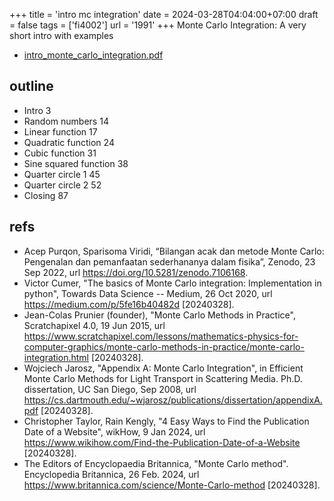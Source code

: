 +++
title = 'intro mc integration'
date = 2024-03-28T04:04:00+07:00
draft = false
tags = ['fi4002']
url = '1991'
+++
Monte Carlo Integration: A very short intro with examples
<!--more-->

+ [intro_monte_carlo_integration.pdf](https://osf.io/9ykqu)


## outline
+ Intro 3
+ Random numbers 14
+ Linear function 17
+ Quadratic function 24
+ Cubic function 31
+ Sine squared function 38
+ Quarter circle 1 45
+ Quarter circle 2 52
+ Closing 87


## refs
+ Acep Purqon, Sparisoma Viridi, “Bilangan acak dan metode Monte Carlo: Pengenalan dan pemanfaatan sederhananya dalam fisika”, Zenodo, 23 Sep 2022, url https://doi.org/10.5281/zenodo.7106168.
+ Victor Cumer, "The basics of Monte Carlo integration: Implementation in python", Towards Data Science -- Medium, 26 Oct 2020, url https://medium.com/p/5fe16b40482d [20240328].
+ Jean-Colas Prunier (founder), "Monte Carlo Methods in Practice", Scratchapixel 4.0, 19 Jun 2015, url https://www.scratchapixel.com/lessons/mathematics-physics-for-computer-graphics/monte-carlo-methods-in-practice/monte-carlo-integration.html [20240328]. 
+ Wojciech Jarosz, "Appendix A: Monte Carlo Integration", in Efficient Monte Carlo Methods for Light Transport in Scattering Media. Ph.D. dissertation, UC San Diego, Sep 2008, url https://cs.dartmouth.edu/~wjarosz/publications/dissertation/appendixA.pdf [20240328].
+ Christopher Taylor, Rain Kengly, "4 Easy Ways to Find the Publication Date of a Website", wikHow, 9 Jan 2024, url https://www.wikihow.com/Find-the-Publication-Date-of-a-Website [20240328].
+ The Editors of Encyclopaedia Britannica, "Monte Carlo method". Encyclopedia Britannica, 26 Feb. 2024, url https://www.britannica.com/science/Monte-Carlo-method [20240328].
